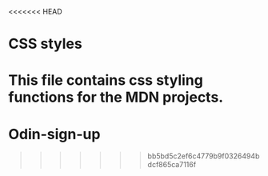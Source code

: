 <<<<<<< HEAD
# CSS styles

This file contains css styling functions for the MDN projects.
=======
# Odin-sign-up
>>>>>>> bb5bd5c2ef6c4779b9f0326494bdcf865ca7116f
